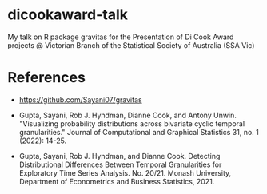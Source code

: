 # dicookaward-talk

My talk on R package gravitas for the Presentation of Di Cook Award projects @ Victorian Branch of the Statistical Society of Australia (SSA Vic)

# References

- https://github.com/Sayani07/gravitas

- Gupta, Sayani, Rob J. Hyndman, Dianne Cook, and Antony Unwin. "Visualizing probability distributions across bivariate cyclic temporal granularities." Journal of Computational and Graphical Statistics 31, no. 1 (2022): 14-25.

- Gupta, Sayani, Rob J. Hyndman, and Dianne Cook. Detecting Distributional Differences Between Temporal Granularities for Exploratory Time Series Analysis. No. 20/21. Monash University, Department of Econometrics and Business Statistics, 2021.


